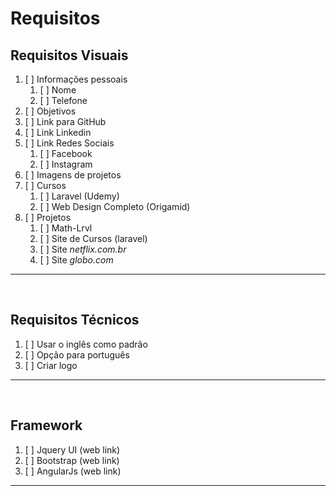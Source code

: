 # Requisitos

## Requisitos Visuais
1. [ ] Informações pessoais
   1. [ ] Nome
   2. [ ] Telefone
2. [ ] Objetivos
3. [ ] Link para GitHub
4. [ ] Link Linkedin
5. [ ] Link Redes Sociais
   1. [ ] Facebook
   2. [ ] Instagram
6. [ ] Imagens de projetos
7. [ ] Cursos
   1. [ ] Laravel (Udemy)
   2. [ ] Web Design Completo (Origamid)
8. [ ] Projetos 
   1. [ ] Math-Lrvl
   2. [ ] Site de Cursos (laravel)
   3. [ ] Site *netflix.com.br*
   4. [ ] Site *globo.com*
   
---

<br>

## Requisitos Técnicos 

 1. [ ] Usar o inglês como padrão 
 2. [ ] Opção para português
 3. [ ] Criar logo

---

<br>

## Framework
   1. [ ] Jquery UI (web link)
   2. [ ] Bootstrap (web link)
   3. [ ] AngularJs (web link)
---
